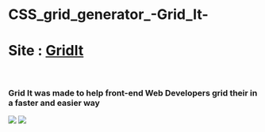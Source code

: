 # CSS_grid_generator_-Grid_It-
<h1>Site : <a href="https://raadhasan.github.io/CSS_grid_generator_-Grid_It-/">GridIt</a></h1> <br/>
<h3>Grid It was made to help front-end Web Developers grid their in a faster and easier way</h3>
<img src="https://user-images.githubusercontent.com/72972913/112693784-404ba200-8e92-11eb-84af-edf2a36c6621.png"/>
<img src="https://user-images.githubusercontent.com/72972913/112694119-db447c00-8e92-11eb-88bd-352b6e8fd0be.png"/>
<br/>


